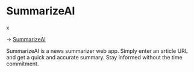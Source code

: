 # SummarizeAI
x 
 
-> [SummarizeAI](https://superbio.onrender.com)

SummarizeAI is a news summarizer web app. Simply enter an article URL and get a quick and accurate summary. Stay informed without the time commitment.

